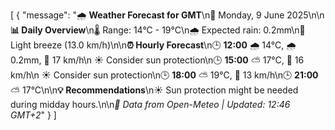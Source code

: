 [
  {
    "message": "🌧️ <b>Weather Forecast for GMT</b>\n📅 Monday, 9 June 2025\n\n<b>📊 Daily Overview</b>\n🌡️ Range: 14°C - 19°C\n🌧️ Expected rain: 0.2mm\n💨 Light breeze (13.0 km/h)\n\n<b>⏰ Hourly Forecast</b>\n🕒 <b>12:00</b> 🌧️ 14°C, 🌧️ 0.2mm, 💨 17 km/h\n    ☀️ Consider sun protection\n🕒 <b>15:00</b> ⛅ 17°C, 💨 16 km/h\n    ☀️ Consider sun protection\n🕒 <b>18:00</b> ⛅ 19°C, 💨 13 km/h\n🕒 <b>21:00</b> ⛅ 17°C\n\n<b>💡 Recommendations</b>\n☀️ Sun protection might be needed during midday hours.\n\n<i>📡 Data from Open-Meteo | Updated: 12:46 GMT+2</i>"
  }
]